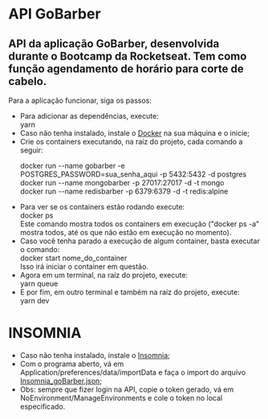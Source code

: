 # API GoBarber
## API da aplicação GoBarber, desenvolvida durante o Bootcamp da Rocketseat. Tem como função agendamento de horário para corte de cabelo.
Para a aplicação funcionar, siga os passos:
<ul>
<li>Para adicionar as dependências, execute:
<br />
yarn
</li>
<li>Caso não tenha instalado, instale o <a href="https://docs.docker.com/docker-for-windows/install/">Docker</a> na sua máquina e o inicie;</li>
<li>Crie os containers executando, na raíz do projeto, cada comando a seguir:

docker run --name gobarber -e POSTGRES_PASSWORD=sua_senha_aqui -p 5432:5432 -d postgres
<br />
docker run --name mongobarber -p 27017:27017 -d -t mongo
<br />
docker run --name redisbarber -p 6379:6379 -d -t redis:alpine
</li>
<li>Para ver se os containers estão rodando execute:
<br />
docker ps
<br />
Este comando mostra todos os containers em execução ("docker ps -a" mostra todos, até os que não estão em execução no momento).
</li>
<li>Caso você tenha parado a execução de algum container, basta executar o comando:
<br />
docker start nome_do_container
<br />
Isso irá iniciar o container em questão.
</li>
<li>Agora em um terminal, na raíz do projeto, execute:
<br />
yarn queue
</li>
<li>E por fim, em outro terminal e também na raíz do projeto, execute:
<br />
yarn dev
</li>
</ul>

# INSOMNIA
<ul>
  <li>Caso não tenha instalado, instale o <a href="https://insomnia.rest/">Insomnia</a>; </li>
  <li>Com o programa aberto, vá em Application/preferences/data/importData e faça o import do arquivo <a href="https://github.com/ManoelPradoMark22/API-GoBarber/blob/master/Insomnia_goBarber.json">Insomnia_goBarber.json</a>;</li>
  <li>Obs: sempre que fizer login na API, copie o token gerado, vá em NoEnvironment/ManageEnvironments e cole o token no local especificado.</li>
</ul>
